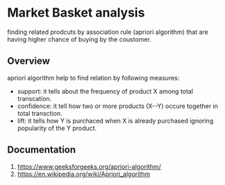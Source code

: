 # Market Basket analysis
finding related prodcuts by association rule (apriori algorithm) that are having higher chance of buying by the coustomer.

## Overview
apriori algorithm  help to find relation by following measures:
- support: it tells about the frequency of  product X among total transcation.
- confidence: it tell how two or more products (X--Y) occure together in total transction.
- lift: it tells how Y is purchaced when X is already purchased ignoring popularity of the Y product.

## Documentation
1. https://www.geeksforgeeks.org/apriori-algorithm/
2. https://en.wikipedia.org/wiki/Apriori_algorithm
